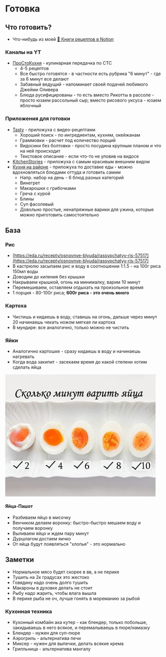 # Готовка

## Что готовить?

- Что-нибудь из моей [🥘 Книги рецептов в Notion](https://potyk.notion.site/potyk/d47b6c5c807a41e2a9bb145632a20a5b)

### Каналы на YT

- [ПроСтоКухня](https://www.youtube.com/c/ПроСтокухняСТС) - кулинарная передачка по СТС
    - 4-5 рецептов
    - Все быстро готовятся - в частности есть рубрика "6 минут" - где за 6 минут все делают
    - Забавный ведущий - напоминает своей подачей любимого Джейми Оливера
    - Блюда русифицированы - то есть вместо Рикотты в рассоле - просто юзаем рассольный сыр; вместо рисового уксуса -
      юзаем яблочный

### Приложения для готовки

- [Tasty](https://tasty.co/) - приложуха с видео-рецептами
    - Хороший поиск - по ингредиентам, кухням, окейжанам
    - Граммовки - расчет под количество порций
    - Видосики без болтовки - просто посудина крупным планом и что на ней происходит
    - Текстовое описание - если что-то не уловив на видосе
- [KitchenStories](https://www.kitchenstories.com/en) - приложуха с самым красивым внешним видом
- [Кухня на районе](https://localkitchen.ru/) - приложуха по доставке еды - можно вдохновляться блюдами оттуда и
  готовить самим
    - Напр. набор на день - 6 блюд разных категорий
    - Винегрет
    - Макарошки с грибочками
    - Греча с курой
    - Блины
    - Суп фасолевый
    - Довольно простые, ненапряжные варики для ужина, которые можно приготовить самостоятельно

## База

### Рис

- [https://eda.ru/recepty/osnovnye-blyuda/rassypchatyy-ris-57517](https://eda.ru/recepty/osnovnye-blyuda/rassypchatyy-ris-57517)
- В кастрюлю засыпаем рис и воду в соотношении 1:1.5 - на 100г риса 150мл воды
- Доводим до кипения без крышки
- Накрываем крышкой, огонь на минималку, варим 10 минут
- Перемешиваем, оставляем отдыхать на произольное время
- 1 порция - 80-100г риса; **600г риса - это очень много**

### Картоха

- Чистишь и кидаешь в воду, ставишь на огонь, дальше через минут 20 начинаешь чекать ножом мягкая ли картоха
- В мундире: все аналогично, только можно не чистить

### Яйки

- Аналогично картошке - сразу кидаешь в воду и начинаешь нагревать
- Когда вода закипит - засекаем время до какой степени хотим сделать яйца

![eggs.png](eggs.png)

#### Яйца-Пашот

- Разбиваем яйцо в мисочку
- Венчиком делаем воронку: быстро-быстро мешаем воду и получаем воронку
- Выливаем яйцо и ждем пару минут
- Дуршлагом достаем яичко
- От яйца будут появляться "хлопья" - это нормально

## Заметки

- Нормальное мясо будет скорее в вв, а не перике
- Тушить на 2к градусах это жестоко
- Говядину надо очень долго тушить
- Макароны в духовке делать не стоит
- Рыбу надо жарить, чтобы влага вышла
- В перике рыба не оч, лучше гонять в мореманию за рыбой

### Кухонная техника

- Кухонный комбайн ака кутер - как блендер, только побольше, закидываешь в него всякое, и перемалываешь в пюре/намазку
- Блендер - нужен для суп-пюре
- Аэрогриль - альтернатива печи
- Миксер - нужен для выпечки, делать всякие крема
- Грилльница - альтернатива мангалу
